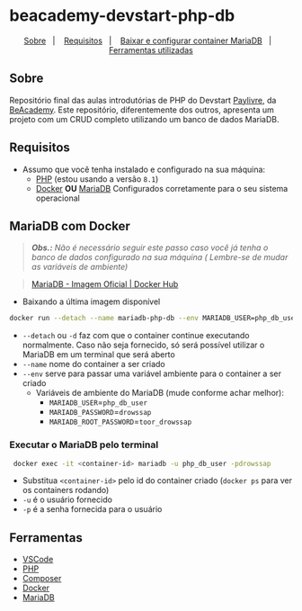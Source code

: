 # beacademy-devstart-php-db

<p align="center">  
  <a href="#sobre">Sobre</a>&nbsp;&nbsp;&nbsp;|&nbsp;&nbsp;&nbsp;
  <a href="#requisitos">Requisitos</a>&nbsp;&nbsp;&nbsp;|&nbsp;&nbsp;&nbsp;
  <a href="#mariadb-com-docker">Baixar e configurar container MariaDB</a>&nbsp;&nbsp;&nbsp;|&nbsp;&nbsp;&nbsp;
  <a href="#ferramentas">Ferramentas utilizadas</a>
</p>

## Sobre

Repositório final das aulas introdutórias de PHP do Devstart [Paylivre](https://www.paylivre.com/),
da [BeAcademy](https://www.beacademy.com.br/). Este repositório, diferentemente dos outros, apresenta um projeto com um
CRUD completo utilizando um banco de dados MariaDB.

## Requisitos

- Assumo que você tenha instalado e configurado na sua máquina:
    - [PHP](https://www.php.net/) (estou usando a versão `8.1`)
    - [Docker](https://docs.docker.com/get-docker/) **OU** [MariaDB](https://mariadb.org/) Configurados corretamente
      para o seu sistema operacional

## MariaDB com Docker

> _**Obs.:** Não é necessário seguir este passo caso você já tenha o banco de dados configurado na sua máquina (
Lembre-se de mudar as variáveis de ambiente)_

> [MariaDB - Imagem Oficial | Docker Hub](https://hub.docker.com/_/mariadb)

- Baixando a última imagem disponível

```bash
docker run --detach --name mariadb-php-db --env MARIADB_USER=php_db_user --env MARIADB_PASSWORD=drowssap --env MARIADB_ROOT_PASSWORD=toor_drowssap -p3306:3306 mariadb:latest
```

- `--detach` ou `-d` faz com que o container continue executando normalmente. Caso não seja fornecido, só será possível
  utilizar o MariaDB em um terminal que será aberto
- `--name` nome do container a ser criado
- `--env` serve para passar uma variável ambiente para o container a ser criado
    - Variáveis de ambiente do MariaDB (mude conforme achar melhor):
        - `MARIADB_USER`=`php_db_user`
        - `MARIADB_PASSWORD`=`drowssap`
        - `MARIADB_ROOT_PASSWORD`=`toor_drowssap`

### Executar o MariaDB pelo terminal

```bash
 docker exec -it <container-id> mariadb -u php_db_user -pdrowssap
```

- Substitua `<container-id>` pelo id do container criado (`docker ps` para ver os containers rodando)
- `-u` é o usuário fornecido
- `-p` é a senha fornecida para o usuário

## Ferramentas

- [VSCode](https://code.visualstudio.com/)
- [PHP](https://www.php.net/)
- [Composer](https://getcomposer.org/)
- [Docker](https://docker.com/)
- [MariaDB](https://mariadb.org/)